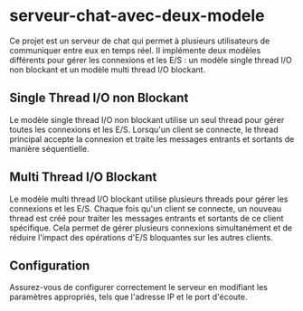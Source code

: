 # serveur-chat-avec-deux-modele


Ce projet est un serveur de chat qui permet à plusieurs utilisateurs de communiquer entre eux en temps réel. Il implémente deux modèles différents pour gérer les connexions et les E/S : un modèle single thread I/O non blockant et un modèle multi thread I/O blockant.

## Single Thread I/O non Blockant

Le modèle single thread I/O non blockant utilise un seul thread pour gérer toutes les connexions et les E/S. Lorsqu'un client se connecte, 
le thread principal accepte la connexion et traite les messages entrants et sortants de manière séquentielle.



## Multi Thread I/O Blockant

Le modèle multi thread I/O blockant utilise plusieurs threads pour gérer les connexions et les E/S. Chaque fois qu'un client se connecte, 
un nouveau thread est créé pour traiter les messages entrants et sortants de ce client spécifique. 
Cela permet de gérer plusieurs connexions simultanément et de réduire l'impact des opérations d'E/S bloquantes sur les autres clients.


## Configuration

Assurez-vous de configurer correctement le serveur en modifiant les paramètres appropriés, tels que l'adresse IP et le port d'écoute.

